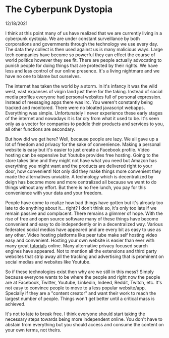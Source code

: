 # The Cyberpunk Dystopia

<p id='article-date'>12/18/2021</p>

I think at this point many of us have realized that we are currently living in a cyberpunk dystopia. We are under constant surveillance by both corporations and governments through the technology we use every day. The data they collect is then used against us is many malicious ways. Large tech companies have become so powerful they can effect the course of world politics however they see fit. There are people actually advocating to punish people for doing things that are protected by their rights. We have less and less control of our online presence. It's a living nightmare and we have no one to blame but ourselves.

The internet has taken the world by a storm. In it's infancy it was the wild west, vast expanses of virgin land just there for the taking. Instead of social media profiles everyone had personal websites full of personal expression. Instead of messaging apps there was irc. You weren't constantly being tracked and monitored. There were no bloated javascript webapps. Everything was simple. Unfortunately I never experience these early stages of the internet and nowadays it is far cry from what it used to be. It's seen only as a vector for companies to peddle their products and services to you, all other functions are secondary.

But how did we get here? Well, because people are lazy. We all gave up a lot of freedom and privacy for the sake of convenience. Making a personal website is easy but it's easier to just create a Facebook profile. Video hosting can be expensive but Youtube provides free hosting. Going to the store takes time and they might not have what you need but Amazon has everything you might want and the products are delivered right to your door, how convenient! Not only did they make things more convenient they made the alternatives unviable. A technology which is decentralized by deign has become more and more centralized all because we want to do things without any effort. But there is no free lunch, you pay for this convenience with your data and your freedom.

People have come to realize how bad things have gotten but it's already too late to do anything about it... right? I don't think so, it's only too late if we remain passive and complacent. There remains a glimmer of hope. With the rise of free and open source software many of these things have become convenient and easy to do independently or in a decentralized way. Various federated social medias have appeared and are every bit as easy to use as any other. Video hosting platforms like peer tube make self hosting video easy and convenient. Hosting your own website is easier than ever with many great [tutorials](https://landchad.net/) online. Many alternative privacy focused search engines have appeared. Not to mention all the extensions and third party websites that strip away all the tracking and advertising that is prominent on social medias and websites like Youtube.

So if these technologies exist then why are we still in this mess? Simply because everyone wants to be where the people and right now the people are at Facebook, Twitter, Youtube, Linkedin, Indeed, Reddit, Twitch, etc. It's not easy to convince people to move to a less popular website/app. Specially if they are a "content creator" and want their work to reach the largest number of people. Things won't get better until a critical mass is achieved.

It's not to late to break free. I think everyone should start taking the necessary steps towards being more independent online. You don't have to abstain from everything but you should access and consume the content on your own terms, not theirs.

